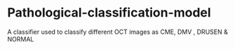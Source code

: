 # Pathological-classification-model
A classifier used to classify different OCT images as CME, DMV , DRUSEN &amp; NORMAL

